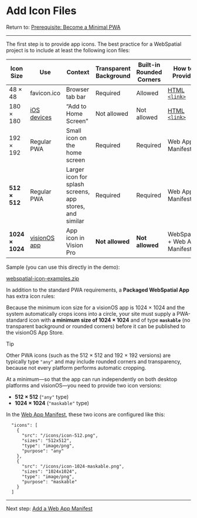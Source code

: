 # Add Icon Files

Return to: [Prerequisite: Become a Minimal PWA](prerequisite-become-a-minimal-pwa.md)

---

The first step is to provide app icons. The best practice for a WebSpatial project is to include at least the following icon files:

| Icon Size | Use           | Context                                                    | Transparent Background | Built-in Rounded Corners | How to Provide                |
|-----------|---------------|------------------------------------------------------------|------------------------|--------------------------|-------------------------------|
| 48 × 48   | favicon.ico   | Browser tab bar                                           | Required              | Allowed                 | [HTML `<link>`](#)             |
| 180 × 180 | [iOS devices](#) | “Add to Home Screen”                                     | Not allowed           | Not allowed             | [HTML `<link>`](#)             |
| 192 × 192 | Regular PWA   | Small icon on the home screen                             | Required              | Required                | Web App Manifest              |
| **512 × 512** | Regular PWA   | Larger icon for splash screens, app stores, and similar | Required              | Required                | Web App Manifest              |
| **1024 × 1024** | [visionOS app](#) | App icon in Vision Pro                                | **Not allowed**       | **Not allowed**         | WebSpatial + Web App Manifest |

Sample (you can use this directly in the demo):

[webspatial-icon-examples.zip](../../../assets/guide/webspatial-icon-examples.zip)


In addition to the standard PWA requirements, a **Packaged WebSpatial App** has extra icon rules:

Because the minimum icon size for a visionOS app is 1024 × 1024 and the system automatically crops icons into a circle, your site must supply a PWA-standard icon with **a minimum size of 1024 × 1024** and of type **`maskable`** (no transparent background or rounded corners) before it can be published to the visionOS App Store.

> [!TIP]
> Other PWA icons (such as the 512 × 512 and 192 × 192 versions) are typically type `"any"` and may include rounded corners and transparency, because not every platform performs automatic cropping.

At a minimum—so that the app can run independently on both desktop platforms and visionOS—you need to provide two icon versions:
- **512 × 512** (`"any"` type)
- **1024 × 1024** (`"maskable"` type)

In the [Web App Manifest](#), these two icons are configured like this:

```json5
  "icons": [
    {
      "src": "/icons/icon-512.png",
      "sizes": "512x512",
      "type": "image/png",
      "purpose": "any"
    },
    {
      "src": "/icons/icon-1024-maskable.png",
      "sizes": "1024x1024",
      "type": "image/png",
      "purpose": "maskable"
    }
  ]
```

---

Next step: [Add a Web App Manifest](add-web-app-manifest.md)
